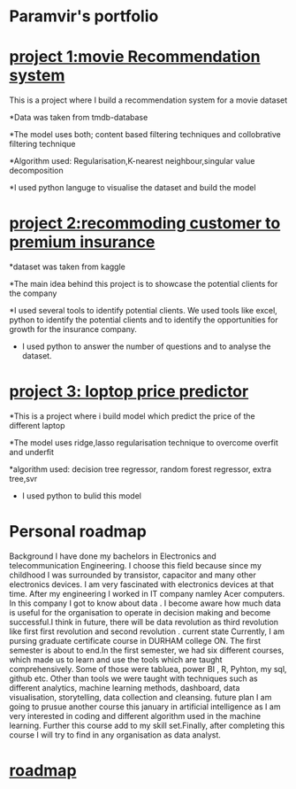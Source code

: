 # Paramvir's portfolio

# [project 1:movie Recommendation system](https://github.com/sparambali/movie-recommending-system)

This is a project where I build a recommendation system for a movie dataset

*Data was taken from tmdb-database

*The model uses both; content based filtering techniques and collobrative filtering technique

*Algorithm used: Regularisation,K-nearest neighbour,singular value decomposition

*I  used python languge to visualise the dataset and build the model


# [project 2:recommoding customer to premium insurance](https://github.com/sparambali/capstone-project1)

*dataset was taken from kaggle

*The main idea behind this project is to showcase the potential clients for the company

*I used several tools to identify potential clients. We  used tools like excel, python to identify the potential clients and to identify the opportunities for growth for the insurance company.

* I used python to answer the number of questions and to analyse the dataset.

# [project 3: loptop price predictor](https://github.com/sparambali/laptop-price-predictor)

*This is a project where i build model which predict the price of the different laptop

*The model uses  ridge,lasso regularisation technique to overcome overfit and underfit

*algorithm used: decision tree regressor, random forest regressor, extra tree,svr

* I used python to bulid this model

# Personal roadmap
 Background
 I have done my bachelors in Electronics and telecommunication Engineering. I choose this field because since my childhood I was surrounded by transistor, capacitor and many other electronics devices. I am very fascinated with electronics devices at that time. After my engineering I worked in IT company namley Acer computers. In this company I got to know about data . I become aware how much data is useful for the organisation to operate  in decision making and become successful.I think in future, there will be data revolution as third revolution like first first revolution and second revolution .
current state
Currently, I am pursing graduate certificate course in DURHAM college ON. The first semester is about to end.In the first semester, we had six different courses, which made us to learn and use the tools which are taught comprehensively. Some of those were tabluea, power BI , R, Pyhton, my sql, github etc. Other than tools we were taught with techniques such as different analytics, machine learning methods, dashboard, data visualisation, storytelling, data collection and cleansing.
future plan
I am going to prusue another course this january in artificial intelligence as I am very interested in coding and different algorithm used in the machine learning. Further this course add to my skill set.Finally, after completing this course I will try to find in any organisation as data analyst.
# [roadmap](file:///C:/Users/PARAMVIR%20SINGH/Downloads/roadmap-2.pdf)

